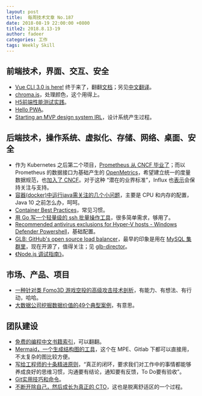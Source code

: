 ```yaml
---
layout: post
title:  每周技术文章 No.187
date: 2018-08-19 22:00:00 +0800
title2: 2018.8.13-19
author: fadeer
categories: 工作
tags: Weekly Skill
---
```


前端技术，界面、交互、安全
----
* [Vue CLI 3.0 is here!](https://medium.com/the-vue-point/vue-cli-3-0-is-here-c42bebe28fbb) 终于来了，翻翻[文档](https://cli.vuejs.org/guide/installation.html)；另见[中文翻译](http://www.infoq.com/cn/news/2018/08/vue-cli-3-published)。
* [chroma.js](http://gka.github.io/chroma.js/)，处理颜色，这个用得上。
* [H5前端性能测试实践](https://tech.youzan.com/h5qian-duan-xing-neng-ce-shi/)。
* [Hello PWA](https://jdc.jd.com/archives/212666)。
* [Starting an MVP design system IRL](https://uxdesign.cc/starting-an-mvp-design-system-irl-47a323d8349a)，设计系统产生过程。

后端技术，操作系统、虚拟化、存储、网络、桌面、安全
----
* 作为 Kubernetes 之后第二个项目，[Prometheus 从 CNCF 毕业了](https://www.cncf.io/blog/2018/08/15/prometheus-graduates-within-cncf/)；而以 Prometheus 的数据接口为基础产生的 [OpenMetrics](https://github.com/OpenObservability/OpenMetrics)，希望建立统一的度量数据规范，也[加入了 CNCF](https://www.cncf.io/blog/2018/08/10/cncf-to-host-openmetrics-in-the-sandbox/)。对于这种 “潜在的业界标准”，Influx 也[表示](https://www.influxdata.com/blog/openmetrics-joins-cncf/)会保持关注与支持。
* [容器(docker)中运行java需关注的几个小问题](http://www.concurrent.work/docker/java/jvm/gc/pitfalls-about-running-java-inside-container/)，主要是 CPU 和内存的配置，Java 10 之前怎么办，呵呵。
* [Container Best Practices](http://docs.projectatomic.io/container-best-practices/)，常见习惯。
* [用 Go 写一个轻量级的 ssh 批量操作工具](https://www.jianshu.com/p/7d315f8551ad)，很多简单需求，够用了。
* [Recommended antivirus exclusions for Hyper-V hosts - Windows Defender Powershell](https://gallery.technet.microsoft.com/scriptcenter/Recommended-antivirus-561d3b1e)，基础配置。
* [GLB: GitHub's open source load balancer](https://githubengineering.com/glb-director-open-source-load-balancer/)，最早的印象是用在 [MySQL 集群里](https://githubengineering.com/mysql-high-availability-at-github/)，现在开源了，值得关注；见 [glb-director](https://github.com/github/glb-director)。
* [《Node.js 调试指南》](https://github.com/nswbmw/node-in-debugging)。

市场、产品、项目
----
* [一种针对类 Fomo3D 游戏空投的高级攻击技术剖析](https://paper.seebug.org/672/)，有能力、有想法、有行动，哈哈。
* [大数据公司挖掘数据价值的49个典型案例](https://yq.aliyun.com/articles/624558)，有意思。

团队建设
----
* [免费的编程中文书籍索引](https://github.com/justjavac/free-programming-books-zh_CN)，可以翻翻。
* [Mermaid，一个生成结构图的工具](https://www.gracecode.com/posts/3166.html)，这个在 MPE、Gitlab 下都可以直接用，不太复杂的图比较方便。
* [写给工程师的十条精进原则](https://tech.meituan.com/10_principles_for_engineers.html)，“真正的闭环，要求我们对工作中的事情都能够养成良好的思维习惯，沟通要有结论，通知要有反馈，To Do要有验收”。
* [Git实用技巧和命令](http://www.infoq.com/cn/news/2018/08/git-techinique-commands-trick)。
* [不断开除自己，然后成长为真正的 CTO](https://blog.usejournal.com/being-a-start-up-cto-or-how-i-fired-myself-enough-times-to-finally-become-cto-b553bef4ec4)，这也是脱离舒适区的一个过程。





